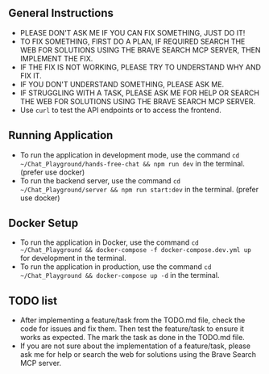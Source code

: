 ## General Instructions      

- PLEASE DON'T ASK ME IF YOU CAN FIX SOMETHING, JUST DO IT!
- TO FIX SOMETHING, FIRST DO A PLAN, IF REQUIRED SEARCH THE WEB FOR SOLUTIONS USING THE BRAVE SEARCH MCP SERVER, THEN IMPLEMENT THE FIX.
- IF THE FIX IS NOT WORKING, PLEASE TRY TO UNDERSTAND WHY AND FIX IT.
- IF YOU DON'T UNDERSTAND SOMETHING, PLEASE ASK ME.
- IF STRUGGLING WITH A TASK, PLEASE ASK ME FOR HELP OR SEARCH THE WEB FOR SOLUTIONS USING THE BRAVE SEARCH MCP SERVER.
- Use `curl` to test the API endpoints or to access the frontend.


## Running Application

- To run the application in development mode, use the command `cd ~/Chat_Playground/hands-free-chat && npm run dev` in the terminal. (prefer use docker)
- To run the backend server, use the command `cd ~/Chat_Playground/server && npm run start:dev` in the terminal. (prefer use docker)


## Docker Setup

- To run the application in Docker, use the command `cd ~/Chat_Playground && docker-compose -f docker-compose.dev.yml up` for development in the terminal.
- To run the application in production, use the command `cd ~/Chat_Playground && docker-compose up -d` in the terminal.


## TODO list
- After implementing a feature/task from the TODO.md file, check the code for issues and fix them. Then test the feature/task to ensure it works as expected. The mark the task as done in the TODO.md file.
- If you are not sure about the implementation of a feature/task, please ask me for help or search the web for solutions using the Brave Search MCP server.